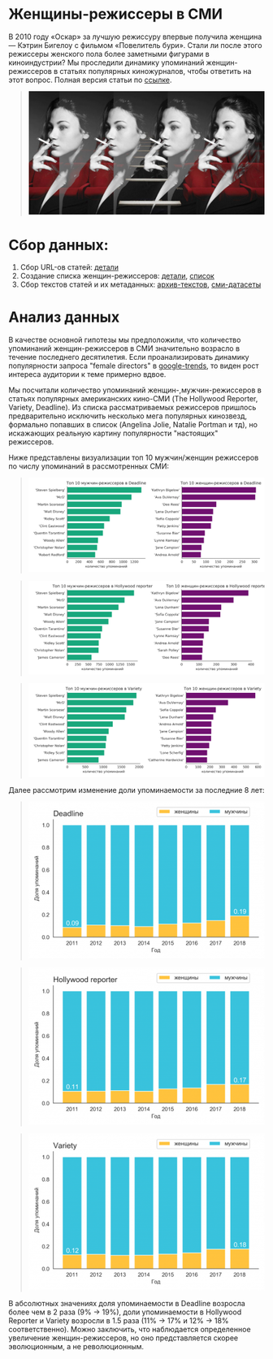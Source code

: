 # Женщины-режиссеры в СМИ

В 2010 году «Оскар» за лучшую режиссуру впервые получила женщина — Кэтрин Бигелоу с фильмом «Повелитель бури». Стали ли после этого режиссеры женского пола более заметными фигурами в киноиндустрии? Мы проследили динамику упоминаний женщин-режиссеров в статьях популярных киножурналов, чтобы ответить на этот вопрос. Полная версия статьи по [ссылке](https://sysblok.ru/research/nevidimye-kinozvezdy/).

> ![](.github/cover.jpg)

# Сбор данных:
1) Сбор URL-ов статей: [детали](https://github.com/GimmeDanger/cinema-studies/tree/master/gathering_scripts/1-gather-urls)
2) Создание списка женщин-режиссеров: [детали](https://github.com/GimmeDanger/cinema-studies/tree/master/parse_scripts/1-parse-directors-wiki), [список](https://github.com/GimmeDanger/cinema-studies/tree/master/data/director_lists/wiki)
3) Сбор текстов статей и их метаданных: [архив-текстов](https://yadi.sk/d/OswDNo4H4aNBUQ), [сми-датасеты](https://github.com/GimmeDanger/cinema-studies/tree/master/data)

# Анализ данных
В качестве основной гипотезы мы предположили, что количество упоминаний женщин-режиссеров в СМИ значительно возрасло в течение последнего десятилетия. Если проанализировать динамику популярности запроса "female directors" в [google-trends](https://trends.google.com/trends/), то виден рост интереса аудитории к теме примерно вдвое.

Мы посчитали количество упоминаний женщин-,мужчин-режиссеров в статьях популярных американских кино-СМИ (The Hollywood Reporter, Variety, Deadline). Из списка рассматриваемых режиссеров пришлось предварительно исключить несколько мега популярных кинозвезд, формально попавших в список (Angelina Jolie, Natalie Portman и тд), но искажающих реальную картину популярности "настоящих" режиссеров.

Ниже представлены визуализации топ 10 мужчин/женщин режиссеров по числу упоминаний в рассмотренных СМИ:

> ![](.github/top_10_directors_deadline.png)

> ![](.github/top_10_directors_hollywood_reporter.png)

> ![](.github/top_10_directors_variety.png)

Далее рассмотрим изменение доли упоминаемости за последние 8 лет:

> ![](.github/1.png)

> ![](.github/2.png)

> ![](.github/3.png)

В абсолютных значениях доля упоминаемости в Deadline возросла более чем в 2 раза (9% -> 19%), 
доли упоминаемости в Hollywood Reporter и Variety возросли в 1.5 раза (11% -> 17% и 12% -> 18% соответственно).
Можно заключить, что наблюдается определенное увеличение женщин-режиссеров, но оно представляется скорее эволюционным, а не революционным.








